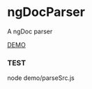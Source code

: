 ngDocParser
===========

A ngDoc parser


[DEMO](https://gist.github.com/douglasduteil/5bff06c0fc3be08f19b6)

### TEST

node demo/parseSrc.js


